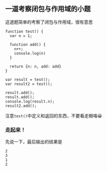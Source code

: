 ## 一道考察闭包与作用域的小题

这道题简单的考察了闭包与作用域，很有意思   

```
function test() {
  var n = 1;

  function add() {
    n++;
    console.log(n)
  }

  return {n: n, add: add}
}

var result = test();
var result2 = test();

result.add();
result.add();
console.log(result.n);
result2.add();
```

注意```test()```中定义和返回的东西，不要看走眼咯😀   

### 走起来！

先说一下，最后输出的结果是   

```
2
3
1
2
```
